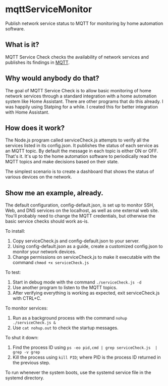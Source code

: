 # mqttServiceMonitor
Publish network service status to MQTT for monitoring by home automation software.

## What is it?

MQTT Service Check checks the availability of network services and publishes its findings in [MQTT](https://en.wikipedia.org/wiki/MQTT).

## Why would anybody do that?

The goal of MQTT Service Check is to allow basic monitoring of home network services through a standard integration with a home automation system like Home Assistant. There are other programs that do this already. I was happily using Statping for a while. I created this for better integration with Home Assistant.

## How does it work?

The Node.js program called serviceCheck.js attempts to verify all the services listed in its config.json. It publishes the status of each service as an MQTT topic. By default the message in each topic is either ON or OFF. That's it. It's up to the home automation software to periodically read the MQTT topics and make decisions based on their state.

The simplest scenario is to create a dashboard that shows the status of various devices on the network.

## Show me an example, already.

The default configuration, config-default.json, is set up to monitor SSH, Web, and DNS services on the localhost, as well as one external web site. You'll probably need to change the MQTT credentials, but otherwise the basic service checks should work as-is.

To install:
1. Copy serviceCheck.js and config-default.json to your server.
2. Using config-default.json as a guide, create a customized config.json to monitor your network devices.
3. Change permissions on serviceCheck.js to make it executable with the command `chmod +x serviceCheck.js`

To test:
1. Start in debug mode with the command `./serviceCheck.js -d`
2. Use another program to listen to the MQTT topics.
3. After verifying everything is working as expected, exit serviceCheck.js with CTRL+C.

To monitor services:
1. Run as a background process with the command `nohup ./serviceCheck.js &`
2. Use `cat nohup.out` to check the startup messages.

To shut it down:
1. Find the process ID using `ps -eo pid,cmd | grep serviceCheck.js  | grep -v grep`
2. Kill the process using `kill PID`; where PID is the process ID returned in the previous step.

To run whenever the system boots, use the systemd service file in the systemd directory.
